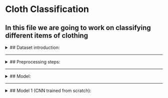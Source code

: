 # Cloth Classification

## In this file we are going to work on classifying different items of clothing

<details>
<summary>## Dataset introduction:</summary>
<br>
- In this data you will find 10 popular items of clothing.
- The images shape is (533, 400, 3).
- Classes in the dataset = [shirt, longsleeve, dress, skirt, tshirt, pants, outwear, hat, shoes].
- A sample of each class.
  
![cloth](https://user-images.githubusercontent.com/61900536/212160337-3b64403c-6733-4df3-90d8-864467fb3190.png)
  
- And looking at the figure below we can notice that there is a slight class imbalancing problem which we solve later on in the code
  
![distribution](https://user-images.githubusercontent.com/61900536/212162555-9b21c9b3-ee9c-4b75-9e12-da0559258fed.png)
  
</details>

-----------------------------------------------------------------------------------------------------------------------------------------------------------------------
<details>
<summary>## Preprocessing steps:</summary>
<br>
- Resize the images to 256,256
  
- Add rotation and zoom augmentation
  
- Data split: Training=**3068** images, testing=**372** images, and validation=**341** images.
</details>

-----------------------------------------------------------------------------------------------------------------------------------------------------------------------
<details>
<summary>## Model:</summary>
<br>
We used to approaches to choosing a model.
  
1. A CNN which we built and trained from scratch
  
2. And MobileNetV2
  
Keeping in mind having the weights as low as possible for easy deployment of the model
</details>

-----------------------------------------------------------------------------------------------------------------------------------------------------------------------
<details>
<summary>## Model 1 (CNN trained from scratch):</summary>
<br>
### model architecture
  
![image](https://user-images.githubusercontent.com/61900536/212165446-2b6b9631-4a09-44b3-b2e2-978e2c951c11.png)
  
- I used learning rate decay and early stopping to prevent overfitting
  
- I also used class weight balancing methods to prevent biassing towards one class

### Receptive field
In short, receptive field is the size of the region in the input that produces the feature.

receptive field per layer ![image](https://user-images.githubusercontent.com/61900536/212172115-56919600-e0ff-4862-8cf7-bdf9de1028b2.png)  receptive field of model 
  
  ![image](https://user-images.githubusercontent.com/61900536/212172169-8c792922-a491-4b8d-b4f5-03d3e9f973dd.png)


Methods to increase the receptive field:
1. **Add more convolutional layers (make the network deeper)**: 

![image](https://user-images.githubusercontent.com/61900536/212171863-077b1c7a-4d14-4946-b39c-45a2ffefcc5c.png)

2. **Add pooling layers or higher stride convolutions (sub-sampling)**
3. **Use dilated convolutions:** Dilations introduce “holes” in a convolutional kernel [3]. The “holes” basically define a spacing between the values of the kernel. So, while the number of weights in the kernel is unchanged, the weights are no longer applied to spatially adjacent samples. Dilating a kernel by a factor of rr introduces a kind of striding of rr.
below is an image of how sub-sampling and dilated conv affects the receptive field.

![Receptive-field-pooling-vs-dilated-conv](https://user-images.githubusercontent.com/61900536/212173854-f864e29b-215a-4869-a971-4b4d22ab6e06.png)

| Receptive field | Value |
| ----------- | ----------- |
| RF | 1 |

### FLOPs & MACCs:
One way to get an idea of the speed of your model is to simply count how many computations it does. We typically count this as FLOPS, floating point operations per second. A slight variation of this is MACCs or multiply-accumulate operations, also known as MADDs.

**The below tabel contains the values of FLOPs and MACCs for every convolution and dense layer in our model**

| Layer name | FLOPs | MACCs |
| ----------- | ----------- | ----------- |
| conv2d   | 25165824 | 9,720,00 |
| conv2d_1   | 66064384 | 32,514,048 |
| conv2d_2   | 65028096 | 31,490,048 |
| conv2d_3   | 62980096 | 29,491,200 |
| Dense  | 7372800 | 3,686,400 |
| Dense_1  | 2560 | 1280 |
  
Note: A more detailed FLOPs and MACCs tabel of each layer can be viewed inside the notebook
</details>







